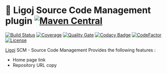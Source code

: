 # :link: Ligoj Source Code Management plugin [![Maven Central](https://maven-badges.herokuapp.com/maven-central/org.ligoj.plugin/plugin-scm/badge.svg)](https://maven-badges.herokuapp.com/maven-central/org.ligoj.plugin/plugin-scm)

[![Build Status](https://travis-ci.org/ligoj/plugin-scm.svg?branch=master)](https://travis-ci.org/ligoj/plugin-scm)
[![Coverage](https://sonarcloud.io/api/project_badges/measure?project=org.ligoj.plugin%3Aplugin-scm&metric=coverage)](https://sonarcloud.io/dashboard?id=org.ligoj.plugin%3Aplugin-scm)
[![Quality Gate](https://sonarcloud.io/api/project_badges/measure?metric=alert_status&project=org.ligoj.plugin:plugin-scm)](https://sonarcloud.io/dashboard/index/org.ligoj.plugin:plugin-scm)
[![Codacy Badge](https://api.codacy.com/project/badge/Grade/5369bb9958d9447687c5d0fdfbbfaf8e)](https://www.codacy.com/gh/ligoj/plugin-scm?utm_source=github.com&amp;utm_medium=referral&amp;utm_content=ligoj/plugin-scm&amp;utm_campaign=Badge_Grade)
[![CodeFactor](https://www.codefactor.io/repository/github/ligoj/plugin-scm/badge)](https://www.codefactor.io/repository/github/ligoj/plugin-scm)
[![License](http://img.shields.io/:license-mit-blue.svg)](http://fabdouglas.mit-license.org/)

[Ligoj](https://github.com/ligoj/ligoj) SCM - Source Code Management
Provides the following features :
- Home page link
- Repository URL copy
